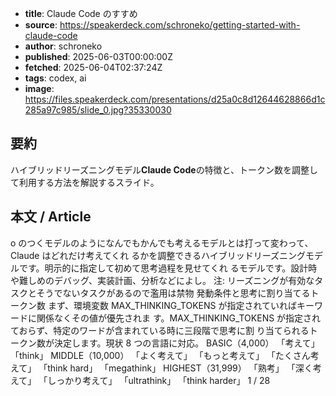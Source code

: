 <!-- metadata -->

- **title**: Claude Code のすすめ
- **source**: https://speakerdeck.com/schroneko/getting-started-with-claude-code
- **author**: schroneko
- **published**: 2025-06-03T00:00:00Z
- **fetched**: 2025-06-04T02:37:24Z
- **tags**: codex, ai
- **image**: https://files.speakerdeck.com/presentations/d25a0c8d12644628866d1c285a97c985/slide_0.jpg?35330030

## 要約

ハイブリッドリーズニングモデル**Claude Code**の特徴と、トークン数を調整して利用する方法を解説するスライド。

## 本文 / Article

o のつくモデルのようになんでもかんでも考えるモデルとは打って変わって、Claude はどれだけ考えてくれ るかを調整できるハイブリッドリーズニングモデルです。明示的に指定して初めて思考過程を見せてくれ るモデルです。設計時や難しめのデバッグ、実装計画、分析などによし。 注: リーズニングが有効なタスクとそうでないタスクがあるので濫用は禁物 発動条件と思考に割り当てるトークン数 まず、環境変数 MAX_THINKING_TOKENS が指定されていればキーワードに関係なくその値が優先されま す。MAX_THINKING_TOKENS が指定されておらず、特定のワードが含まれている時に三段階で思考に割 り当てられるトークン数が決定します。現状 8 つの言語に対応。 BASIC（4,000） 「考えて」 「think」 MIDDLE（10,000） 「よく考えて」 「もっと考えて」 「たくさん考えて」 「think hard」 「megathink」 HIGHEST（31,999） 「熟考」 「深く考えて」 「しっかり考えて」 「ultrathink」 「think harder」 1 / 28
